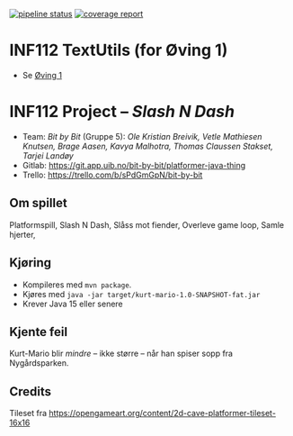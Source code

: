 [![pipeline status](https://git.app.uib.no/inf112/23v/textutils/badges/main/pipeline.svg)](https://git.app.uib.no/inf112/23v/textutils/-/commits/main) [![coverage report](https://git.app.uib.no/inf112/23v/textutils/badges/main/coverage.svg)](https://git.app.uib.no/inf112/23v/textutils/-/commits/main)

# INF112 TextUtils (for Øving 1)

* Se [Øving 1](https://git.app.uib.no/inf112/23v/inf112.23v/-/wikis/lab-01-intro/oving1)


# INF112 Project – *Slash N Dash*

* Team: *Bit by Bit* (Gruppe 5): *Ole Kristian Breivik, Vetle Mathiesen Knutsen, Brage Aasen, Kavya Malhotra, Thomas Claussen Stakset, Tarjei Landøy*
* Gitlab: https://git.app.uib.no/bit-by-bit/platformer-java-thing
* Trello: https://trello.com/b/sPdGmGpN/bit-by-bit


## Om spillet
Platformspill, Slash N Dash, Slåss mot fiender, Overleve game loop, Samle hjerter, 

## Kjøring
* Kompileres med `mvn package`.
* Kjøres med `java -jar target/kurt-mario-1.0-SNAPSHOT-fat.jar`
* Krever Java 15 eller senere

## Kjente feil
Kurt-Mario blir *mindre* – ikke større – når han spiser sopp fra Nygårdsparken.

## Credits
Tileset fra https://opengameart.org/content/2d-cave-platformer-tileset-16x16
